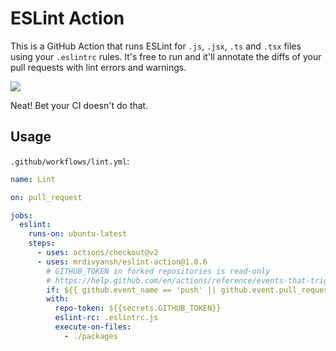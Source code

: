 # ESLint Action

This is a GitHub Action that runs ESLint for `.js`, `.jsx`, `.ts` and `.tsx` files using your `.eslintrc` rules. It's free to run and it'll annotate the diffs of your pull requests with lint errors and warnings.

![](screenshots/annotation.png)

Neat! Bet your CI doesn't do that.

## Usage

`.github/workflows/lint.yml`:
```yml
name: Lint

on: pull_request

jobs:
  eslint:
    runs-on: ubuntu-latest
    steps:
      - uses: actions/checkout@v2
      - uses: mrdivyansh/eslint-action@1.0.6
        # GITHUB_TOKEN in forked repositories is read-only
        # https://help.github.com/en/actions/reference/events-that-trigger-workflows#pull-request-event-pull_request
        if: ${{ github.event_name == 'push' || github.event.pull_request.head.repo.full_name == github.repository }} 
        with:
          repo-token: ${{secrets.GITHUB_TOKEN}}
          eslint-rc: .eslintrc.js
          execute-on-files:
            - ./packages
```
